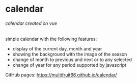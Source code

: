 # calendar
###### calendar created on vue

simple calendar with the following features:
* display of the current day, month and year
* showing the background with the image of the season
* change of month to previous and next or to any selected
* change of year for any period supported by javascript

GitHub pages: https://multifruit66.github.io/calendar/
